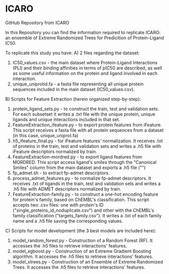 # ICARO
GitHub Repository from ICARO

In this Repository you can find the information required to replicate ICARO: an ensemble of Extreme Randomized Trees for Predicition of Protein-Ligand IC50.

To replicate this study you have:
A) 2 files regarding the dataset:
  1) IC50_values.csv - the main dataset where Protein-Ligand Interactions (PLI) and their binding affinities in terms of pIC50 are described, as well as some useful information   on the protein and ligand involved in each interaction.
  2) unique_uniprotid.fa - a fasta file representing all unique protein sequences included in the main dataset (IC50_values.csv).
     
B) Scripts for Feature Extraction (herein organized step-by-step):
  1) protein_ligand_sets.py - to construct the train, test and validation sets. For each subsetset it writes a .txt file with the unique protein, unique ligands and unique interactions included in that set.
  2) FeatureExtraction_ifeature.py - to export protein features from iFeature. This script receives a fasta file with all protein sequences from a dataset (in this case, unique_uniprot.fa)
  3) h5_ifeature_final.py - for iFeature features' normalization. It receives .txt of proteins in the train, test and validation sets and writes a .h5 file with iFeature descriptors normalized by train.
  4) FeatureExtraction-mordred.py - to export ligand features from MORDRED. This script access ligand's smiles through the "Canonical Smiles" column from the main dataset and exports a .h5 file ("")
  5) fp_admet.sh - to extract fp-admet descriptors.
  6) process_admet_features.py - to normalize fp-admet descriptors. It receives .txt of ligands in the train, test and validation sets and writes a .h5 file with ADMET descriptors normalized by train.
  7) FeatureExtraction-family.py - to construct a one-hot encoding feature for protein's family, based on ChEMBL's classification. This script accepts two .csv files: one with protein's ID ("single_proteins_id_noduplicate.csv") and other with the ChEMBL's family classification ("targets_family.csv"). It writes a .txt of each family name and a .h5 file saving the corresponding values.

C) Scripts for model development (the 3 best models are included here):
  1) model_random_forest.py - Construction of a Random Forest (RF). It accesses the .h5 files to retrieve interactions' features.
  2) model_xgboost.py - Construction of an Extreme Gradient Boosting algorithm. It accesses the .h5 files to retrieve interactions' features.
  3) model_xtrees.py - Construction of an Ensemble of Extreme Randomized Trees. It accesses the .h5 files to retrieve interactions' features.
